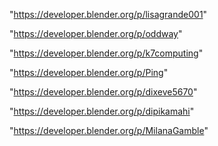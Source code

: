"https://developer.blender.org/p/lisagrande001"

"https://developer.blender.org/p/oddway"

"https://developer.blender.org/p/k7computing"

"https://developer.blender.org/p/Ping"

"https://developer.blender.org/p/dixeve5670"

"https://developer.blender.org/p/dipikamahi"

"https://developer.blender.org/p/MilanaGamble"

